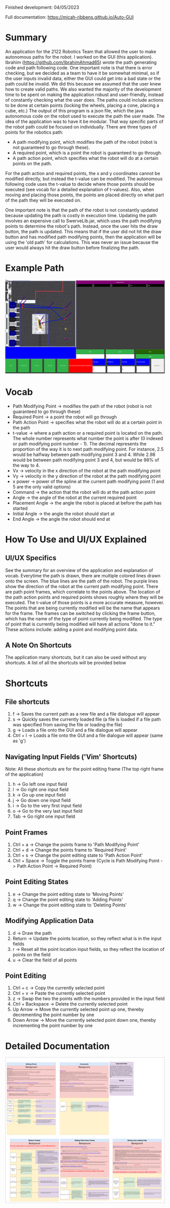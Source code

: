 Finished development: 04/05/2023

Full documentation: https://micah-ribbens.github.io/Auto-GUI


# Summary
An application for the 2122 Robotics Team that allowed the user to make autonomous paths for the robot. I worked on the GUI (this application).
Ibrahim (https://github.com/IbrahimAhmad65) wrote the path generating code and path following code. One important note is that there is error checking, 
but we decided as a team to have it be somewhat minimal, so if the user
inputs invalid data, either the GUI could get into a bad state or the path could be invalid. We did this because we assumed
that the user knew how to create valid paths. We also wanted the majority of the development time to be spent on making the
application robust and user-friendly, instead of constantly checking what the user does.
The paths could include actions to be done at certain points (locking the wheels, placing a cone, placing a cube, etc.) The output
of this program is a json file, which the java autonomous code on the robot used to execute the path the user made.
The idea of the application was to have it be modular. That way specific parts of the robot path could be focused on
individually. There are three types of points for the robotics path:
- A path modifying point, which modifies the path of the robot (robot is not guaranteed to go through these).
- A required point, which is a point the robot is guaranteed to go through.
- A path action point, which specifies what the robot will do at a certain points on the path.

For the path action and required points, the x and y coordinates cannot be modified directly, but instead the t-value
can be modified. The autonomous following code uses the t-value to decide where those points should be executed (see vocab 
for a detailed explanation of t-values). Also, when moving and placing those points, the points are placed directly on what
part of the path they will be executed on.

One important note is that the path of the robot is not constantly updated because updating the path is costly in execution time. Updating the path 
involves an expensive call to SwerveLib.jar, which uses the path modifying points to determine the robot's path. Instead, once the 
user hits the draw button, the path is updated. This means that if the user did not hit the draw button and has modified 
path modifying points, then the application will be using the 'old path' for calculations. This was never an issue because the 
user would always hit the draw button before finalizing the path.

# Example Path
![Example Path](documentation/Example%20Path.png)

# Vocab
- Path Modifying Point &rarr; modifies the path of the robot (robot is not guaranteed to go through these)
- Required Point &rarr; a point the robot will go through
- Path Action Point &rarr; specifies what the robot will do at a certain point in the path 
- t-value &rarr; where a path action or a required point is located on the path. The whole number represents what number
the point is after (0 indexed or path modifying point number - 1). The decimal represents the proportion of the way it is to next path modifying point. For instance,
2.5 would be halfway between path modifying point 3 and 4. While 2.98 would be between path modifying point 3 and 4, 
but would be 98% of the way to 4.
- Vx &rarr; velocity in the x direction of the robot at the path modifying point
- Vy &rarr; velocity in the y direction of the robot at the path modifying point
- x power &rarr; power of the spline at the current path modifying point (1 and 5 are the only valid options)
- Command &rarr; the action that the robot will do at the path action point
- Angle &rarr; the angle of the robot at the current required point
- Placement Angle &rarr; the angle the robot is placed at before the path has started
- Initial Angle &rarr; the angle the robot should start at
- End Angle &rarr; the angle the robot should end at

# How To Use and UI/UX Explained
## UI/UX Specifics
See the summary for an overview of the application and explanation of vocab. Everytime the path is drawn, there are multiple colored lines drawn
onto the screen. The blue lines are the path of the robot. The purple lines show the direction of the robot at the current path modifying point. 
There are path point frames, which correlate to the points above. The location of the path action points and required 
points shows roughly where they will be executed. The t-value of those points is a more accurate measure, however. The points that are being currently modified will be
the name that appears for the frame. The frames can be switched by clicking the frame button, which has the name of the
type of point currently being modified. The type of point that is currently being modified will have all actions "done
to it." These actions include: adding a point and modifying point data.

## A Note On Shortcuts
The application many shortcuts, but it can also be used without any shortcuts. A list of all the shortcuts will
be provided below

# Shortcuts

## File shortcuts
1. f &rarr; Saves the current path as a new file and a file dialogue will appear
2. s &rarr; Quickly saves the currently loaded file (a file is loaded if a file path was specified from saving the file or loading the file)
3. g &rarr; Loads a file onto the GUI and a file dialogue will appear
4. Ctrl + l &rarr; Loads a file onto the GUI and a file dialogue will appear (same as 'g')

## Navigating Input Fields ('Vim' Shortcuts)
Note: All these shortcuts are for the point editing frame (The top right frame of the application)
1. h &rarr; Go left one input field
2. l &rarr; Go right one input field
3. k &rarr; Go up one input field
4. j &rarr; Go down one input field
5. i &rarr; Go to the very first input field
6. o &rarr; Go to the very last input field
7. Tab &rarr; Go right one input field

## Point Frames
1. Ctrl + a &rarr; Change the points frame to 'Path Modifying Point'
2. Ctrl + d &rarr; Change the points frame to 'Required Point'
3. Ctrl + s &rarr; Change the point editing state to 'Path Action Point'
4. Ctrl + Space &rarr; Toggle the points frame (Cycle is Path Modifying Point -> Path Action Point -> Required Point)

## Point Editing States
1. e &rarr; Change the point editing state to 'Moving Points'
2. q &rarr; Change the point editing state to 'Adding Points'
3. w &rarr; Change the point editing state to 'Deleting Points'

## Modifying Application Data
1. d &rarr; Draw the path
2. Return &rarr; Update the points location, so they reflect what is in the input fields
3. r &rarr; Reset all the point location input fields, so they reflect the location of points on the field
4. u &rarr; Clear the field of all points

## Point Editing
1. Ctrl + c  &rarr; Copy the currently selected point
2. Ctrl + v &rarr; Paste the currently selected point
3. z &rarr; Swap the two the points with the numbers provided in the input field
4. Ctrl + Backspace &rarr; Delete the currently selected point
5. Up Arrow &rarr; Move the currently selected point up one, thereby decrementing the point number by one
6. Down Arrow &rarr; Move the currently selected point down one, thereby incrementing the point number by one

# Detailed Documentation
![Documentation Image](documentation/Auto%20GUI%20Documentation.drawio.png)